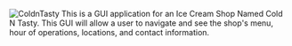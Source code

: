 ![ColdnTasty](https://github.com/Jkendall1324/ColdNTasty/assets/116825863/0c525d06-0ac6-43dd-b5df-6684197d5983)
This is a GUI application for an Ice Cream Shop Named Cold N Tasty. This GUI will allow a user to navigate and see the shop's menu, hour of operations, locations, and contact information.
